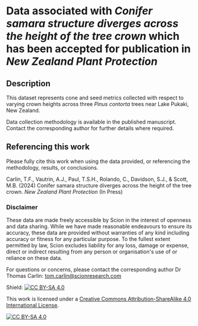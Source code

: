 # Data associated with _Conifer samara structure diverges across the height of the tree crown_ which has been accepted for publication in _New Zealand Plant Protection_

## Description

This dataset represents cone and seed metrics collected with respect to varying crown heights across three _Pinus contorta_ trees near Lake Pukaki, New Zealand.

Data collection methodology is available in the published manuscript. Contact the corresponding author for further details where required.

## Referencing this work

Please fully cite this work when using the data provided, or referencing the methodology, results, or conclusions.

Carlin, T.F., Vautrin, A.J., Paul, T.S.H., Rolando, C., Davidson, S.J., & Scott, M.B. (2024) Conifer samara structure diverges across the height of the tree crown. _New Zealand Plant Protection_ (In Press)

### Disclaimer

These data are made freely accessible by Scion in the interest of openness and data sharing. While we have made reasonable endeavours to ensure its accuracy, these data are provided without warranties of any kind including accuracy or fitness for any particular purpose. To the fullest extent permitted by law, Scion excludes liability for any loss, damage or expense, direct or indirect resulting from any person or organisation's use of or reliance on these data.

For questions or concerns, please contact the corresponding author Dr Thomas Carlin: tom.carlin@scionresearch.com

Shield: [![CC BY-SA 4.0][cc-by-sa-shield]][cc-by-sa]

This work is licensed under a
[Creative Commons Attribution-ShareAlike 4.0 International License][cc-by-sa].

[![CC BY-SA 4.0][cc-by-sa-image]][cc-by-sa]

[cc-by-sa]: http://creativecommons.org/licenses/by-sa/4.0/
[cc-by-sa-image]: https://licensebuttons.net/l/by-sa/4.0/88x31.png
[cc-by-sa-shield]: https://img.shields.io/badge/License-CC%20BY--SA%204.0-lightgrey.svg
